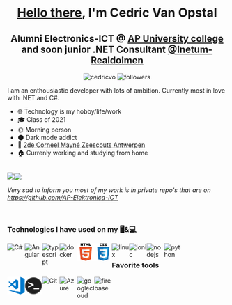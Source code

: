 <h1 align="center"><a href="https://i1.wp.com/nerdbot.com/wp-content/uploads/2020/01/1r3fn3-e1579990017466.jpg?fit=786%2C499&ssl=">Hello there</a>, I'm Cedric Van Opstal</h1>
<h2 align="center">Alumni Electronics-ICT @ <a href="https://www.ap.be/" target="blank">AP University college</a> 
    <br>and soon junior .NET Consultant <a href="https://www.realdolmen.com/">@Inetum-Realdolmen</a></h2>

<p align="center">
    <img src="https://komarev.com/ghpvc/?username=CedricVO" alt="cedricvo" /> 
    <img alt="followers" src="https://img.shields.io/github/followers/CedricVO?style=social"/> 
</p>

I am an enthousiastic developer with lots of ambition. Currently most in love with .NET and C#. 
- 🌐 Technology is my hobby/life/work
- 🎓 Class of 2021
- 🌞 Morning person
- 🌑 Dark mode addict
- 🚣‍ <a href="https://zeescouts2.be/">2de Corneel Mayné Zeescouts Antwerpen</a>
- 🏠 Currenly working and studying from home

<br>

<img align="left" src="https://github-readme-statistics-brown.vercel.app/api?username=CedricVO&count_private=true&show_icons=true&hide_border=true&theme=dark"/>
<img align="center" src="https://github-readme-stats.vercel.app/api/top-langs/?username=CedricVO&theme=dark&layout=compact&hide_border=true" />

*Very sad to inform you most of my work is in private repo's that are on https://github.com/AP-Elektronica-ICT*

<br>

### Technologies I have used on my 🖥&💻
<img align="left" alt="C#" width="40px" src="https://upload.wikimedia.org/wikipedia/commons/4/4f/Csharp_Logo.png"/> 
<img align="left" alt="Angular" width="40px" src="https://raw.githubusercontent.com/angular/angular/master/aio/src/assets/images/logos/angular/angular.png"/>
<img align="left" alt="typescript" width="40px" src="https://upload.wikimedia.org/wikipedia/commons/thumb/4/4c/Typescript_logo_2020.svg/1200px-Typescript_logo_2020.svg.png"/>
<img align="left" alt="docker" width="40px" src="https://axxius.nl/wp-content/uploads/2018/09/docker-logo.png"/>
<img align="left" alt="HTML5" width="40px" src="https://raw.githubusercontent.com/github/explore/80688e429a7d4ef2fca1e82350fe8e3517d3494d/topics/html/html.png"/>
<img align="left" alt="CSS3" width="40px" src="https://raw.githubusercontent.com/github/explore/80688e429a7d4ef2fca1e82350fe8e3517d3494d/topics/css/css.png" />
<img align="left" alt="linux" width="40px" src="https://www.vectorlogo.zone/logos/linux/linux-icon.svg" />
<img align="left" alt="ionic" width="40px" src="https://www.vectorlogo.zone/logos/ionicframework/ionicframework-icon.svg" />
<img align="left" alt="nodejs" width="40px" src="https://www.vectorlogo.zone/logos/nodejs/nodejs-icon.svg" />
<img align="left" alt="python" width="40px" src="https://www.vectorlogo.zone/logos/python/python-icon.svg" />

<br>

### Favorite tools
<img align="left" alt="Visual Studio Code" width="40px" src="https://raw.githubusercontent.com/github/explore/80688e429a7d4ef2fca1e82350fe8e3517d3494d/topics/visual-studio-code/visual-studio-code.png" />
<img align="left" alt="Terminal" width="40px" src="https://raw.githubusercontent.com/github/explore/80688e429a7d4ef2fca1e82350fe8e3517d3494d/topics/terminal/terminal.png" />
<img align="left" alt="Git" width="40px" src="https://www.vectorlogo.zone/logos/git-scm/git-scm-icon.svg" />
<img align="left" alt="Azure" width="40px" src="https://www.vectorlogo.zone/logos/microsoft_azure/microsoft_azure-icon.svg" />
<img align="left" alt="googlecloud" width="40px" src="https://www.vectorlogo.zone/logos/google_cloud/google_cloud-icon.svg"/>
<img align="left" alt="firebase" width="40px" src="https://www.vectorlogo.zone/logos/firebase/firebase-icon.svg"/>

<!--
**CedricVO/CedricVO** is a ✨ _special_ ✨ repository because its `README.md` (this file) appears on your GitHub profile.

Here are some ideas to get you started:

- 🔭 I’m currently working on ...
- 🌱 I’m currently learning ...
- 👯 I’m looking to collaborate on ...
- 🤔 I’m looking for help with ...
- 💬 Ask me about ...
- 📫 How to reach me: ...
- 😄 Pronouns: ...
- ⚡ Fun fact: ...
-->
